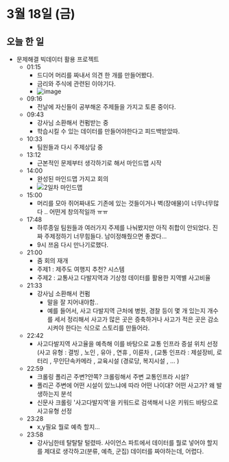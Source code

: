 # 3월 18일 (금)

## 오늘 한 일

* 문제해결 빅데이터 활용 프로젝트
  * 01:15
    * 드디어 머리를 짜내서 의견 한 개를 만들어봤다.
    * 금리와 주식에 관련된 이야기다.
    * ![image](https://user-images.githubusercontent.com/75322297/158845195-15e7f68a-f9e3-497c-8125-f952f5873eea.png)
  * 09:16
    * 전날에 자신들이 공부해온 주제들을 가지고 토론 중이다.
  * 09:43
    * 강사님 소환해서 컨펌받는 중
    * 학습시킬 수 있는 데이터를 만들어야한다고 피드백받았따.
  * 10:33
    * 팀원들과 다시 주제상담 중
  * 13:12
    * 근본적인 문제부터 생각하기로 해서 마인드맵 시작
  * 14:00
    * 완성된 마인드맵 가지고 회의
    * ![2일차 마인드맵](https://user-images.githubusercontent.com/75322297/158941005-94e06b94-1eab-4c24-8b75-fb34566d3f28.png)
  * 15:00
    * 머리를 모아 쥐어짜내도 기존에 있는 것들이거나 벽(장애물)이 너무너무많다 .. 어떤게 창의적일까 ㅠㅠ
  * 17:48
    * 하루종일 팀원들과 여러가지 주제를 나눠봤지만 아직 취합이 안되었다. 진짜 주제정하기 너무힘들다. 남이정해줬으면 좋겠다...
    * 9시 쯔음 다시 만나기로했다.
  * 21:00
    * 줌 회의 재개
    * 주제1 : 제주도 여행지 추천? 시스템
    * 주제2 : 교통사고 다발지역과 기상청 데이터를 활용한 지역별 사고비율
  * 21:33
    * 강사님 소환해서 컨펌
      * 말을 잘 지어내야함..
      * 예를 들어서, 사고 다발지역 근처에 병원, 경찰 등이 몇 개 있는지 개수를 세서 정리해서 사고가 많은 곳은  증축하거나 사고가 적은 곳은 감소 시켜야 한다는 식으로 스토리를 만들어라.
  * 22:42
    * 사고다발지역 사고율을 예측해 이를 바탕으로 교통 인프라 증설 위치 선정 
      (사고 유형 : 결빙 , 노인 , 유아 , 연휴 , 이륜차 ,
      (교통 인프라 : 제설장비, 로터리 , 무인단속카메라 , 교육시설 (경로당, 복지시설 , ... )
  * 22:59
    * 크롤링 폴리곤 주변?안쪽? 크롤링해서 주변 교통인프라 시설?
    * 폴리곤 주변에 어떤 시설이 있느냐에 따라 어떤 나이대? 어떤 사고가? 왜 발생하는지 분석
    * 신문사 크롤링 '사고다발지역'을 키워드로 검색해서 나온 키워드 바탕으로 사고유형 선정
  * 23:28
    * x,y필요 뭘로 예측 할지...
  * 23:58
    * 강사님한테 탈탈탈 털렸따. 사이언스 파트에서 데이터를 뭘로 넣어야 할지를 제대로 생각하고(분류, 예측, 군집) 데이터를 짜야하는데, 어렵다.
